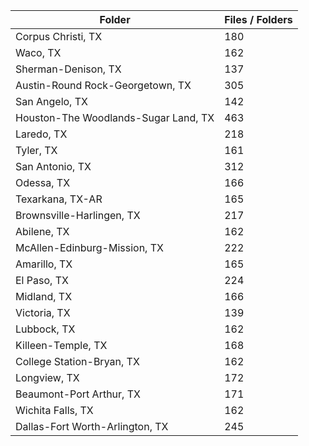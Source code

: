 | Folder                               |   Files / Folders |
|--------------------------------------|-------------------|
| Corpus Christi, TX                   |               180 |
| Waco, TX                             |               162 |
| Sherman-Denison, TX                  |               137 |
| Austin-Round Rock-Georgetown, TX     |               305 |
| San Angelo, TX                       |               142 |
| Houston-The Woodlands-Sugar Land, TX |               463 |
| Laredo, TX                           |               218 |
| Tyler, TX                            |               161 |
| San Antonio, TX                      |               312 |
| Odessa, TX                           |               166 |
| Texarkana, TX-AR                     |               165 |
| Brownsville-Harlingen, TX            |               217 |
| Abilene, TX                          |               162 |
| McAllen-Edinburg-Mission, TX         |               222 |
| Amarillo, TX                         |               165 |
| El Paso, TX                          |               224 |
| Midland, TX                          |               166 |
| Victoria, TX                         |               139 |
| Lubbock, TX                          |               162 |
| Killeen-Temple, TX                   |               168 |
| College Station-Bryan, TX            |               162 |
| Longview, TX                         |               172 |
| Beaumont-Port Arthur, TX             |               171 |
| Wichita Falls, TX                    |               162 |
| Dallas-Fort Worth-Arlington, TX      |               245 |